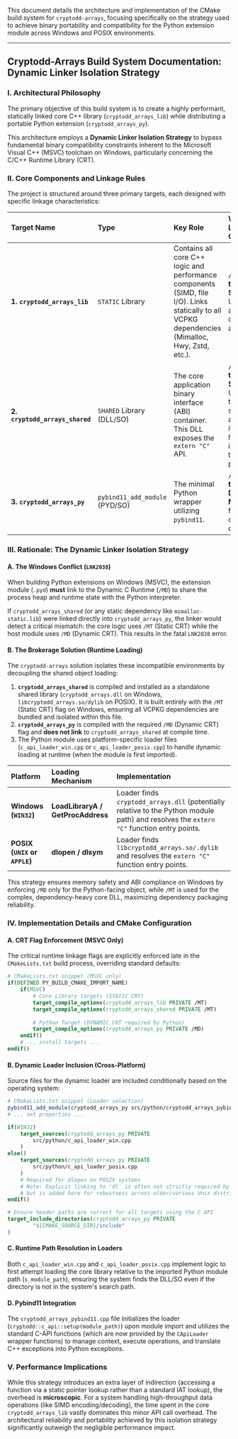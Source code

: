 This document details the architecture and implementation of the CMake build system for `cryptodd-arrays`, focusing specifically on the strategy used to achieve binary portability and compatibility for the Python extension module across Windows and POSIX environments.

***

## Cryptodd-Arrays Build System Documentation: Dynamic Linker Isolation Strategy

### I. Architectural Philosophy

The primary objective of this build system is to create a highly performant, statically linked core C++ library (`cryptodd_arrays_lib`) while distributing a portable Python extension (`cryptodd_arrays_py`).

This architecture employs a **Dynamic Linker Isolation Strategy** to bypass fundamental binary compatibility constraints inherent to the Microsoft Visual C++ (MSVC) toolchain on Windows, particularly concerning the C/C++ Runtime Library (CRT).

### II. Core Components and Linkage Rules

The project is structured around three primary targets, each designed with specific linkage characteristics:

| Target Name | Type | Key Role | Windows Linkage Control |
| :--- | :--- | :--- | :--- |
| **1. `cryptodd_arrays_lib`** | `STATIC` Library | Contains all core C++ logic and performance components (SIMD, file I/O). Links statically to all VCPKG dependencies (Mimalloc, Hwy, Zstd, etc.). | **`/MT` (Multi-threaded Static CRT):** Used to embed all dependency code into the archive. |
| **2. `cryptodd_arrays_shared`** | `SHARED` Library (DLL/SO) | The core application binary interface (ABI) container. This DLL exposes the `extern "C"` API. | **`/MT` (Multi-threaded Static CRT):** Used to ensure the DLL is fully self-contained and manages its own heap/resources isolated from the host process. |
| **3. `cryptodd_arrays_py`** | `pybind11_add_module` (PYD/SO) | The minimal Python wrapper utilizing `pybind11`. | **`/MD` (Multi-threaded Dynamic CRT):** **MANDATORY** for Python ABI compatibility on Windows. |

### III. Rationale: The Dynamic Linker Isolation Strategy

#### A. The Windows Conflict (`LNK2038`)

When building Python extensions on Windows (MSVC), the extension module (`.pyd`) **must** link to the Dynamic C Runtime (`/MD`) to share the process heap and runtime state with the Python interpreter.

If `cryptodd_arrays_shared` (or any static dependency like `mimalloc-static.lib`) were linked directly into `cryptodd_arrays_py`, the linker would detect a critical mismatch: the core logic uses `/MT` (Static CRT) while the host module uses `/MD` (Dynamic CRT). This results in the fatal `LNK2038` error.

#### B. The Brokerage Solution (Runtime Loading)

The `cryptodd-arrays` solution isolates these incompatible environments by decoupling the shared object loading:

1.  **`cryptodd_arrays_shared`** is compiled and installed as a standalone shared library (`cryptodd_arrays.dll` on Windows, `libcryptodd_arrays.so/dylib` on POSIX). It is built entirely with the `/MT` (Static CRT) flag on Windows, ensuring all VCPKG dependencies are bundled and isolated within this file.
2.  **`cryptodd_arrays_py`** is compiled with the required `/MD` (Dynamic CRT) flag and **does not link** to `cryptodd_arrays_shared` at compile time.
3.  The Python module uses platform-specific loader files (`c_api_loader_win.cpp` or `c_api_loader_posix.cpp`) to handle dynamic loading at runtime (when the module is first imported).

| Platform | Loading Mechanism | Implementation |
| :--- | :--- | :--- |
| **Windows (`WIN32`)** | **LoadLibraryA / GetProcAddress** | Loader finds `cryptodd_arrays.dll` (potentially relative to the Python module path) and resolves the `extern "C"` function entry points. |
| **POSIX (`UNIX` or `APPLE`)** | **dlopen / dlsym** | Loader finds `libcryptodd_arrays.so/.dylib` and resolves the `extern "C"` function entry points. |

This strategy ensures memory safety and ABI compliance on Windows by enforcing `/MD` only for the Python-facing object, while `/MT` is used for the complex, dependency-heavy core DLL, maximizing dependency packaging reliability.

### IV. Implementation Details and CMake Configuration

#### A. CRT Flag Enforcement (MSVC Only)

The critical runtime linkage flags are explicitly enforced late in the `CMakeLists.txt` build process, overriding standard defaults:

```cmake
# CMakeLists.txt snippet (MSVC only)
if(DEFINED PY_BUILD_CMAKE_IMPORT_NAME)
    if(MSVC)
        # Core Library targets (STATIC CRT)
        target_compile_options(cryptodd_arrays_lib PRIVATE /MT)
        target_compile_options(cryptodd_arrays_shared PRIVATE /MT) 
        
        # Python Target (DYNAMIC CRT required by Python)
        target_compile_options(cryptodd_arrays_py PRIVATE /MD) 
    endif()
    # ... install targets ...
endif()
```

#### B. Dynamic Loader Inclusion (Cross-Platform)

Source files for the dynamic loader are included conditionally based on the operating system:

```cmake
# CMakeLists.txt snippet (Loader selection)
pybind11_add_module(cryptodd_arrays_py src/python/cryptodd_arrays_pybind11.cpp)
# ... set properties ...

if(WIN32)
    target_sources(cryptodd_arrays_py PRIVATE
        src/python/c_api_loader_win.cpp
    )
else()
    target_sources(cryptodd_arrays_py PRIVATE
        src/python/c_api_loader_posix.cpp
    )
    # Required for dlopen on POSIX systems
    # Note: Explicit linking to 'dl' is often not strictly required by CMake/modern linkers 
    # but is added here for robustness across older/various Unix distributions.
endif()

# Ensure header paths are correct for all targets using the C API
target_include_directories(cryptodd_arrays_py PRIVATE
        "${CMAKE_SOURCE_DIR}/include"
)
```

#### C. Runtime Path Resolution in Loaders

Both `c_api_loader_win.cpp` and `c_api_loader_posix.cpp` implement logic to first attempt loading the core library relative to the imported Python module path (`s_module_path`), ensuring the system finds the DLL/SO even if the directory is not in the system's search path.

#### D. Pybind11 Integration

The `cryptodd_arrays_pybind11.cpp` file initializes the loader (`cryptodd::c_api::setup(module_path)`) upon module import and utilizes the standard C-API functions (which are now provided by the `CApiLoader` wrapper functions) to manage context, execute operations, and translate C++ exceptions into Python exceptions.

### V. Performance Implications

While this strategy introduces an extra layer of indirection (accessing a function via a static pointer lookup rather than a standard IAT lookup), the overhead is **microscopic**. For a system handling high-throughput data operations (like SIMD encoding/decoding), the time spent in the core `cryptodd_arrays_lib` vastly dominates this minor API call overhead. The architectural reliability and portability achieved by this isolation strategy significantly outweigh the negligible performance impact.
